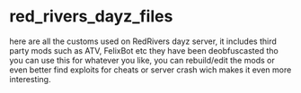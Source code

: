 # red_rivers_dayz_files
here are all the customs used on RedRivers dayz server, it includes third party mods such as ATV, FelixBot etc they have been deobfuscasted tho
you can use this for whatever you like, you can rebuild/edit the mods or even better find exploits for cheats or server crash wich makes it even more interesting.
